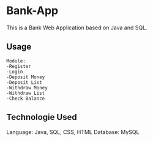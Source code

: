 # Bank-App

This is a Bank Web Application based on Java and SQL.

##

## Usage
```
Module: 
-Register
-Login
-Deposit Money
-Deposit List
-Withdraw Money
-Withdraw List
-Check Balance
````
## Technologie Used
Language: Java, SQL, CSS, HTML
Database: MySQL



